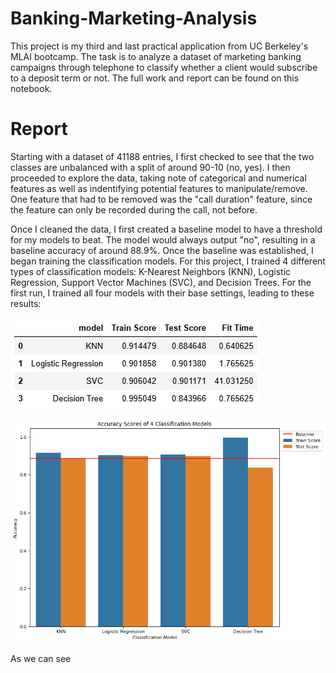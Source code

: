 # Banking-Marketing-Analysis

This project is my third and last practical application from UC Berkeley's MLAI bootcamp. The task is to analyze a dataset of marketing banking campaigns through telephone to classify whether a client would subscribe to a deposit term or not. The full work and report can be found on this notebook.

# Report
Starting with a dataset of 41188 entries, I first checked to see that the two classes are unbalanced with a split of around 90-10 (no, yes). I then proceeded to explore the data, taking note of categorical and numerical features as well as indentifying potential features to manipulate/remove. One feature that had to be removed was the "call duration" feature, since the feature can only be recorded during the call, not before.

Once I cleaned the data, I first created a baseline model to have a threshold for my models to beat. The model would always output "no", resulting in a baseline accuracy of around 88.9%. Once the baseline was established, I began training the classification models. For this project, I trained 4 different types of classification models: K-Nearest Neighbors (KNN), Logistic Regression, Support Vector Machines (SVC), and Decision Trees. For the first run, I trained all four models with their base settings, leading to these results:

![](images/baseModelTable.png)

![](images/baseModels.png)

As we can see
